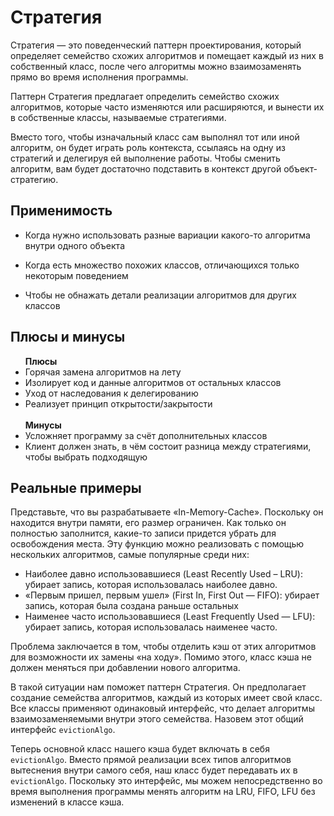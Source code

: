 <h1>Стратегия</h1>
<p>
    Стратегия — это поведенческий паттерн проектирования, который определяет семейство схожих алгоритмов и помещает каждый из них в собственный класс,
    после чего алгоритмы можно взаимозаменять прямо во время исполнения программы.
</p>
<p>Паттерн Стратегия предлагает определить семейство схожих алгоритмов, которые часто изменяются или расширяются, и вынести их в собственные классы, называемые стратегиями.</p>
<p>
    Вместо того, чтобы изначальный класс сам выполнял тот или иной алгоритм, он будет играть роль контекста, ссылаясь на одну из стратегий и делегируя ей выполнение работы.
    Чтобы сменить алгоритм, вам будет достаточно подставить в контекст другой объект-стратегию.
</p>
<h2>Применимость</h2>
<ul>
    <li>
        Когда нужно использовать разные вариации какого-то алгоритма внутри одного объекта
    </li>
    <li>
        <p>
            Когда есть множество похожих классов, отличающихся только некоторым поведением
        </p>
    </li>
    <li>
        Чтобы не обнажать детали реализации алгоритмов для других классов
    </li>
</ul>
<h2>Плюсы и минусы</h2>
<ul>
    <b>Плюсы</b>
    <li>Горячая замена алгоритмов на лету</li>
    <li>Изолирует код и данные алгоритмов от остальных классов</li>
    <li>Уход от наследования к делегированию</li>
    <li>Реализует принцип открытости/закрытости</li>
    </br>
    <b>Минусы</b>
    <li>Усложняет программу за счёт дополнительных классов</li>
    <li>Клиент должен знать, в чём состоит разница между стратегиями, чтобы выбрать подходящую</li>
</ul>
<h2>Реальные примеры</h2>
<p>
    Представьте, что вы разрабатываете «In-Memory-Cache». Поскольку он находится внутри памяти, его размер ограничен.
    Как только он полностью заполнится, какие-то записи придется убрать для освобождения места.
    Эту функцию можно реализовать с помощью нескольких алгоритмов, самые популярные среди них:
</p>
<ul>
    <li>Наиболее давно использовавшиеся (Least Recently Used – LRU): убирает запись, которая использовалась наиболее давно.</li>
    <li>«Первым пришел, первым ушел» (First In, First Out — FIFO): убирает запись, которая была создана раньше остальных</li>
    <li>Наименее часто использовавшиеся (Least Frequently Used — LFU): убирает запись, которая использовалась наименее часто.</li>
</ul>
<p>
    Проблема заключается в том, чтобы отделить кэш от этих алгоритмов для возможности их замены «на ходу».
    Помимо этого, класс кэша не должен меняться при добавлении нового алгоритма.
</p>
<p>
    В такой ситуации нам поможет паттерн Стратегия. Он предполагает создание семейства алгоритмов, каждый из которых имеет свой класс.
    Все классы применяют одинаковый интерфейс, что делает алгоритмы взаимозаменяемыми внутри этого семейства. Назовем этот общий интерфейс <code>evictionAlgo</code>.
</p>
<p>
    Теперь основной класс нашего кэша будет включать в себя <code>evictionAlgo</code>. Вместо прямой реализации всех типов алгоритмов вытеснения внутри самого себя,
    наш класс будет передавать их в <code>evictionAlgo</code>. Поскольку это интерфейс, мы можем непосредственно во время выполнения программы менять алгоритм на LRU, FIFO, LFU без изменений в классе кэша.
</p>